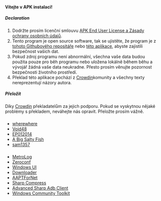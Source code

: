 #### Vítejte v APK instalaci!

##### Declaration
1. Dodržte prosím licenční smlouvu [APK End User License a Zásady ochrany osobních údajů](https://github.com/Paving-Base/APK-Installer/blob/main/Privacy.md).
2. Tento program je open source software, tak se ujistěte, že program je z [tohoto Githubového repositáře](https://github.com/Paving-Base/APK-Installer) nebo [této aplikace](https://www.microsoft.com/store/apps/9P2JFQ43FPPG), abyste zajistili bezpečnost vašich dat.
3. Pokud zdroj programu není abnormální, všechna vaše data budou použita pouze pro běh programu nebo uložena lokálně během běhu a vývojář žádná vaše data neukradne. Přesto prosím věnujte pozornost bezpečnosti životního prostředí.
4. Překlad této aplikace pochází z [Crowdin](https://crowdin.com/project/APKInstaller "Crowdin")komunity a všechny texty nereprezentují názory autora.

##### Přeložit
Díky [Crowdin](https://crowdin.com/project/APKInstaller "Crowdin") překladatelům za jejich podporu. Pokud se vyskytnou nějaké problémy s překladem, neváhejte nás opravit. Přeložte prosím vážně.

#####
- [wherewhere](https://github.com/wherewhere)
- [Void48](https://github.com/Void48)
- [EP012014](https://github.com/EP012014)
- [A Big Salty Fish](https://github.com/bigsaltyfishes)
- [sam1357](https://github.com/sam1357)

#####
- [MetroLog](https://github.com/roubachof/MetroLog "MetroLog")
- [Zeroconf](https://github.com/novotnyllc/Zeroconf "Zeroconf")
- [Windows UI](https://github.com/microsoft/microsoft-ui-xaml "Windows UI")
- [Downloader](https://github.com/bezzad/Downloader "Downloader")
- [AAPTForNet](https://github.com/canheo136/QuickLook.Plugin.ApkViewer "AAPTForNet")
- [Sharp Compress](https://github.com/adamhathcock/sharpcompress "Sharp Compress")
- [Advanced Sharp Adb Client](https://github.com/yungd1plomat/AdvancedSharpAdbClient "Advanced Sharp Adb Client")
- [Windows Community Toolkit](https://github.com/CommunityToolkit/WindowsCommunityToolkit "Windows Community Toolkit")